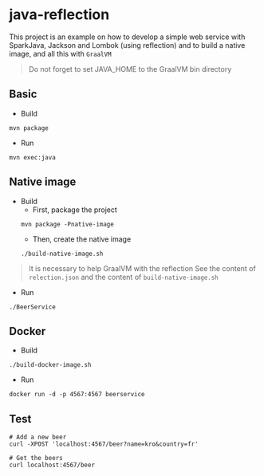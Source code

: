 # java-reflection

This project is an example on how to develop a simple web service 
with SparkJava, Jackson and Lombok (using reflection) and to build a native image, 
and all this with `GraalVM`

> Do not forget to set JAVA_HOME to the GraalVM bin directory


## Basic

* Build

```
mvn package
```

* Run

```
mvn exec:java
```


## Native image

* Build
  * First, package the project
  ``` 
  mvn package -Pnative-image
  ```
  * Then, create the native image
  ```
  ./build-native-image.sh
  ```

> It is necessary to help GraalVM with the reflection
> See the content of `relection.json` and the content of `build-native-image.sh`



* Run
```
./BeerService
```

## Docker

* Build
```
./build-docker-image.sh
```

* Run
```
docker run -d -p 4567:4567 beerservice
```

## Test

```
# Add a new beer
curl -XPOST 'localhost:4567/beer?name=kro&country=fr'

# Get the beers
curl localhost:4567/beer
```